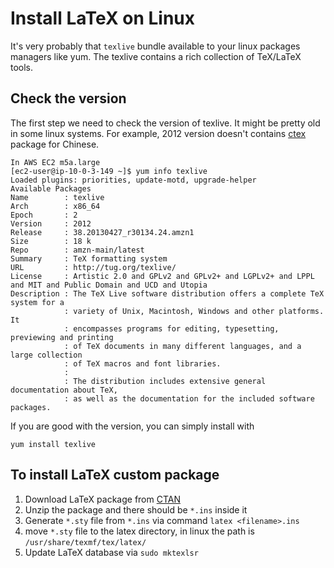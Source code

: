 # Install LaTeX on Linux

It's very probably that `texlive` bundle available to your linux packages managers like yum. The texlive contains a rich collection of TeX/LaTeX tools.

## Check the version

The first step we need to check the version of texlive. It might be pretty old in some linux systems. For example, 2012 version doesn't contains [ctex](http://www.ctex.org/) package for Chinese. 

```
In AWS EC2 m5a.large
[ec2-user@ip-10-0-3-149 ~]$ yum info texlive
Loaded plugins: priorities, update-motd, upgrade-helper
Available Packages
Name        : texlive
Arch        : x86_64
Epoch       : 2
Version     : 2012
Release     : 38.20130427_r30134.24.amzn1
Size        : 18 k
Repo        : amzn-main/latest
Summary     : TeX formatting system
URL         : http://tug.org/texlive/
License     : Artistic 2.0 and GPLv2 and GPLv2+ and LGPLv2+ and LPPL and MIT and Public Domain and UCD and Utopia
Description : The TeX Live software distribution offers a complete TeX system for a
            : variety of Unix, Macintosh, Windows and other platforms. It
            : encompasses programs for editing, typesetting, previewing and printing
            : of TeX documents in many different languages, and a large collection
            : of TeX macros and font libraries.
            :
            : The distribution includes extensive general documentation about TeX,
            : as well as the documentation for the included software packages.
```

If you are good with the version, you can simply install with

```
yum install texlive
```

## To install LaTeX custom package

1. Download LaTeX package from [CTAN](https://ctan.org/)
2. Unzip the package and there should be `*.ins` inside it
3. Generate `*.sty` file from `*.ins` via command `latex <filename>.ins`
4. move `*.sty` file to the latex directory, in linux the path is `/usr/share/texmf/tex/latex/`
5. Update LaTeX database via `sudo mktexlsr`
